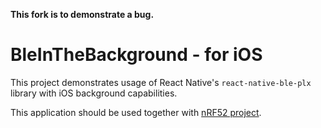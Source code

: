 **This fork is to demonstrate a bug.**

# BleInTheBackground - for iOS

This project demonstrates usage of React Native's `react-native-ble-plx` library with iOS background capabilities.

This application should be used together with [nRF52 project](https://github.com/PolideaPlayground/BleInTheBackground-nRF52).
